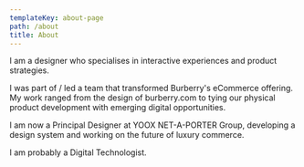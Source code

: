 ```yaml
---
templateKey: about-page
path: /about
title: About
---
```

I am a designer who specialises in interactive experiences and product strategies. 

I was part of / led a team that transformed Burberry's eCommerce offering. My work ranged from the design of burberry.com to tying our physical product development with emerging digital opportunities.

I am now a Principal Designer at YOOX NET-A-PORTER Group, developing a design system and working on the future of luxury commerce.

I am probably a Digital Technologist. 
